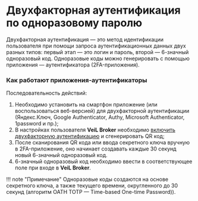 # Двухфакторная аутентификация по одноразовому паролю

Двухфакторная аутентификация — это метод идентификации пользователя при помощи запроса аутентификационных данных двух 
разных типов: первый этап — это логин и пароль, второй — 6-значный одноразовый код. Одноразовые коды можно генерировать 
с помощью приложения — аутентификатора (2FA-приложения).

### Как работают приложения-аутентификаторы

Последовательность действий:

1. Необходимо установить на смартфон приложение (или воспользоваться веб-версией) для двухфакторной аутентификации 
   (Яндекс.Ключ, Google Authenticator, Authy, Microsoft Authenticator, 1password и пр.);
2. В настройках пользователя **VeiL Broker** необходимо [включить двухфакторную аутентификацию](../operator_guide/users.md)
   и сгенерировать QR код;
3. После сканирования QR кода или ввода секретного ключа вручную в 2FA-приложение, оно начинает создавать каждые 30 
   секунд новый 6-значный одноразовый код.
4. 6-значный одноразовый код необходимо ввести в соответствующее поле при входе в **VeiL Broker**.

!!! note "Примечание" 
    Одноразовые коды создаются на основе секретного ключа, а также текущего времени, округленного до 30 секунд 
    (алгоритм OATH TOTP — Time-based One-time Password)).